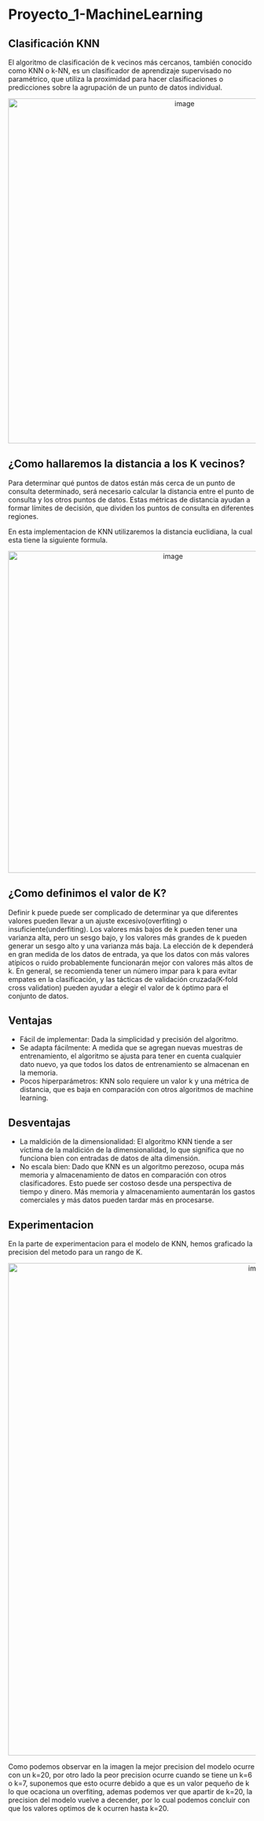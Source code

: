 # Proyecto_1-MachineLearning


## Clasificación KNN

El algoritmo de clasificación de k vecinos más cercanos, también conocido como KNN o k-NN, es un clasificador de aprendizaje supervisado no paramétrico, que utiliza la proximidad para hacer clasificaciones o predicciones sobre la agrupación de un punto de datos individual.

<p align="center">
 <img width="702" alt="image" src="https://github.com/LeoIsidro/Proyecto_1-MachineLearning/assets/90939274/a517c354-34fa-440c-8c2f-87ae78b359f2">
</p>

## ¿Como hallaremos la distancia a los K vecinos?

Para determinar qué puntos de datos están más cerca de un punto de consulta determinado, será necesario calcular la distancia entre el punto de consulta y los otros puntos de datos. Estas métricas de distancia ayudan a formar límites de decisión, que dividen los puntos de consulta en diferentes regiones.

En esta implementacion de KNN utilizaremos la distancia euclidiana, la cual esta tiene la siguiente formula.
<p align="center">
 <img width="655" alt="image" src="https://github.com/LeoIsidro/Proyecto_1-MachineLearning/assets/90939274/758eedcf-ffb5-47db-ae11-120664eb6cb2">
</p>

## ¿Como definimos el valor de K?

Definir k puede puede ser complicado de determinar ya que diferentes valores pueden llevar a un ajuste excesivo(overfiting) o insuficiente(underfiting). Los valores más bajos de k pueden tener una varianza alta, pero un sesgo bajo, y los valores más grandes de k pueden generar un sesgo alto y una varianza más baja. La elección de k dependerá en gran medida de los datos de entrada, ya que los datos con más valores atípicos o ruido probablemente funcionarán mejor con valores más altos de k. En general, se recomienda tener un número impar para k para evitar empates en la clasificación, y las tácticas de validación cruzada(K-fold cross validation) pueden ayudar a elegir el valor de k óptimo para el conjunto de datos.

## Ventajas
- Fácil de implementar: Dada la simplicidad y precisión del algoritmo.
- Se adapta fácilmente: A medida que se agregan nuevas muestras de entrenamiento, el algoritmo se ajusta para tener en cuenta cualquier dato nuevo, ya que todos los datos de entrenamiento se almacenan en la memoria.
- Pocos hiperparámetros: KNN solo requiere un valor k y una métrica de distancia, que es baja en comparación con otros algoritmos de machine learning.

## Desventajas
- La maldición de la dimensionalidad: El algoritmo KNN tiende a ser víctima de la maldición de la dimensionalidad, lo que significa que no funciona bien con entradas de datos de alta dimensión.
- No escala bien: Dado que KNN es un algoritmo perezoso, ocupa más memoria y almacenamiento de datos en comparación con otros clasificadores. Esto puede ser costoso desde una perspectiva de tiempo y dinero. Más memoria y almacenamiento aumentarán los gastos comerciales y más datos pueden tardar más en procesarse.

## Experimentacion
En la parte de experimentacion para el modelo de KNN, hemos graficado la precision del metodo para un rango de K.
<p align="center">
 <img width="1002" alt="image" src="https://github.com/LeoIsidro/Proyecto_1-MachineLearning/assets/90939274/9bd13e37-41ff-423d-94ec-fa68e5f7edf0">
</p>
Como podemos observar en la imagen la mejor precision del modelo ocurre con un k=20, por otro lado la peor precision ocurre cuando se tiene un k=6 o k=7, suponemos que esto ocurre debido a que es un valor pequeño de k lo que ocaciona un overfiting, ademas podemos ver que apartir de k=20, la precision del modelo vuelve a decender, por lo cual podemos concluir con que los valores optimos de k ocurren hasta k=20.
